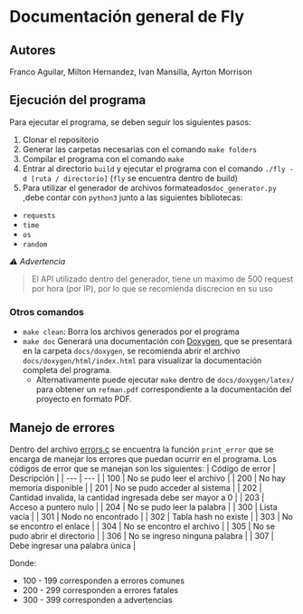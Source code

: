 # Documentación general de Fly

## Autores
Franco Aguilar, Milton Hernandez, Ivan Mansilla, Ayrton Morrison

## Ejecución del programa
Para ejecutar el programa, se deben seguir los siguientes pasos:
1. Clonar el repositorio
2. Generar las carpetas necesarias con el comando `make folders`
3. Compilar el programa con el comando `make`
4. Entrar al directorio `build` y ejecutar el programa con el comando `./fly -d [ruta / directorio]` (`fly` se encuentra dentro de build)
5. Para utilizar el generador de archivos formateados`doc_generator.py` ,debe contar con `python3` junto a las siguientes bibliotecas:
- `requests`
- `time`
- `os`
- `random`

*⚠️ Advertencia*
>El API utilizado dentro del generador, tiene un maximo de 500 request por hora (por IP), por lo que se recomienda discrecion en su uso

### Otros comandos
- `make clean`: Borra los archivos generados por el programa
- `make doc` Generará una documentación con [Doxygen](https://www.doxygen.nl/), que se presentará en la carpeta `docs/doxygen`, se recomienda abrir el archivo `docs/doxygen/html/index.html` para visualizar la documentación completa del programa.
  - Alternativamente puede ejecutar `make` dentro de `docs/doxygen/latex/` para obtener un `refman.pdf` correspondiente a la documentación del proyecto en formato PDF.

## Manejo de errores
Dentro del archivo [errors.c](src/errors.c) se encuentra la función `print_error` que se encarga de manejar los errores que puedan ocurrir en el programa. Los códigos de error que se manejan son los siguientes:
| Código de error | Descripción |
| --- | --- |
| 100 | No se pudo leer el archivo |
| 200 | No hay memoria disponible |
| 201 | No se pudo acceder al sistema |
| 202 | Cantidad invalida, la cantidad ingresada debe ser mayor a 0 |
| 203 | Acceso a puntero nulo |
| 204 | No se pudo leer la palabra |
| 300 | Lista vacía |
| 301 | Nodo no encontrado |
| 302 | Tabla hash no existe |
| 303 | No se encontro el enlace |
| 304 | No se encontro el archivo |
| 305 | No se pudo abrir el directorio |
| 306 | No se ingreso ninguna palabra |
| 307 | Debe ingresar una palabra única |

Donde:
- 100 - 199 corresponden a errores comunes
- 200 - 299 corresponden a errores fatales
- 300 - 399 corresponden a advertencias


